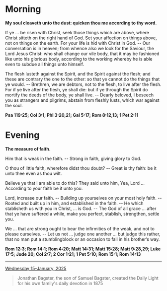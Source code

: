 # Morning

**My soul cleaveth unto the dust: quicken thou me according to thy word.**
 
If ye ... be risen with Christ, seek those things which are above, where Christ sitteth on the right hand of God. Set your affection on things above, not on things on the earth. For your life is hid with Christ in God. -- Our conversation is in heaven; from whence also we look for the Saviour, the Lord Jesus Christ: who shall change our vile body, that it may be fashioned like unto his glorious body, according to the working whereby he is able even to subdue all things unto himself.
 
The flesh lusteth against the Spirit, and the Spirit against the flesh; and these are contrary the one to the other: so that ye cannot do the things that ye would. -- Brethren, we are debtors, not to the flesh, to live after the flesh. For if ye live after the flesh, ye shall die: but if ye through the Spirit do mortify the deeds of the body, ye shall live. -- Dearly beloved, I beseech you as strangers and pilgrims, abstain from fleshly lusts, which war against the soul.  

**Psa 119:25; Col 3:1; Phl 3:20,21; Gal 5:17; Rom 8:12,13; 1 Pet 2:11**

# Evening

**The measure of faith.**
 
Him that is weak in the faith. -- Strong in faith, giving glory to God.
 
O thou of little faith, wherefore didst thou doubt? -- Great is thy faith: be it unto thee even as thou wilt.
 
Believe ye that I am able to do this? They said unto him, Yea, Lord ... According to your faith be it unto you.
 
Lord, increase our faith. -- Building up yourselves on your most holy faith. -- Rooted and built up in him, and established in the faith. -- He which stablisheth us with you in Christ, ... is God. -- The God of all grace ... after that ye have suffered a while, make you perfect, stablish, strengthen, settle you.
 
We ... that are strong ought to bear the infirmities of the weak, and not to please ourselves. -- Let us not ... judge one another ... but judge this rather, that no man put a stumblingblock or an occasion to fall in his brother’s way.  

**Rom 12:3; Rom 14:1; Rom 4:20; Matt 14:31; Matt 15:28; Matt 9:28,29; Luke 17:5; Jude 20; Col 2:7; 2 Cor 1:21; 1 Pet 5:10; Rom 15:1; Rom 14:13**

---

[Wednesday 15-January, 2025](https://t.me/s/daily_light)

> Jonathan Bagster, the son of Samuel Bagster, created the Daily Light for his own family's daily devotion in 1875

